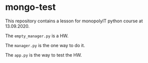 # mongo-test

This repository contains a lesson for monopolyIT python course at 13.09.2020.

The `empty_manager.py` is a HW.

The `manager.py` is the one way to do it.

The `app.py` is the way to test the HW.
